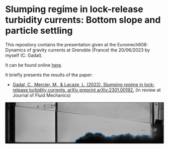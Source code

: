 # Slumping regime in lock-release turbidity currents: Bottom slope and particle settling

This repository contains the presentation given at the Euromech608: Dynamics of gravity currents at Grenoble (France) the 20/06/2023 by myself (C. Gadal).

It can be found online [here](https://cgadal.github.io/Talk_Euromech608_gravitycurrents/talk.html#/title-slide). 

It briefly presents the results of the paper:

 - [Gadal, C., Mercier, M., & Lacaze, L. (2022). Slumping regime in lock-release turbidity currents. arXiv preprint arXiv:2301.00192.](https://arxiv.org/abs/2301.00192) (in review at Journal of Fluid Mechanics)


![](talk_files/src/videos/silibeads40m_70m/../sand80m/run03/image_0700.png)